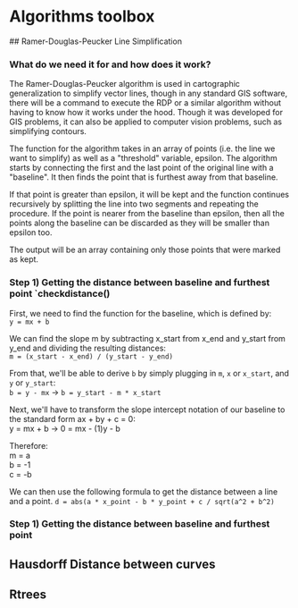 # Algorithms toolbox

## Ramer-Douglas-Peucker Line Simplification
### What do we need it for and how does it work?
The Ramer-Douglas-Peucker algorithm is used in cartographic generalization to simplify vector lines, though in any standard GIS software, there will be a command to execute the RDP or a similar algorithm without having to know how it works under the hood. Though it was developed for GIS problems, it can also be applied to computer vision problems, such as simplifying contours.

The function for the algorithm takes in an array of points (i.e. the line we want to simplify) as well as a "threshold" variable, epsilon. The algorithm starts by connecting the first and the last point of the original line with a "baseline". It then finds the point that is furthest away from that baseline. 

If that point is greater than epsilon, it will be kept and the function continues recursively by splitting the line into two segments and repeating the procedure.
If the point is nearer from the baseline than epsilon, then all the points along the baseline can be discarded as they will be smaller than epsilon too. 

The output will be an array containing only those points that were marked as kept. 

### Step 1) Getting the distance between baseline and furthest point `checkdistance()

First, we need to find the function for the baseline, which is defined by:  
` y = mx + b `

We can find the slope m by subtracting x_start from x_end and y_start from y_end and dividing the resulting distances:  
`m = (x_start - x_end) / (y_start - y_end)`

From that, we'll be able to derive `b` by simply plugging in `m`, `x` or `x_start`, and `y` or `y_start`:  
`b = y - mx` -> `b = y_start - m * x_start`

Next, we'll have to transform the slope intercept notation of our baseline to the standard form ax + by + c = 0:  
y = mx + b -> 0 = mx - (1)y - b

Therefore:  
m = a  
b = -1  
c = -b  

We can then use the following formula to get the distance between a line and a point. 
`d = abs(a * x_point - b * y_point + c / sqrt(a^2 + b^2)`


### Step 1) Getting the distance between baseline and furthest point

## Hausdorff Distance between curves
## Rtrees
